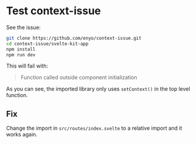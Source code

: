 # Test context-issue

See the issue:

```bash
git clone https://github.com/enyo/context-issue.git
cd context-issue/svelte-kit-app
npm install
npm run dev
```

This will fail with:

> Function called outside component initialization

As you can see, the imported library only uses `setContext()` in the top level
function.

## Fix

Change the import in `src/routes/index.svelte` to a relative import and it works
again.
